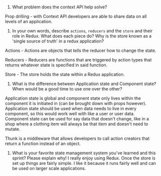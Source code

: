 1. What problem does the context API help solve?

Prop drilling - with Context API developers are able to share data on all levels of an application. 

1. In your own words, describe `actions`, `reducers` and the `store` and their role in Redux. What does each piece do? Why is the store known as a 'single source of truth' in a redux application?

Actions - Actions are objects that tells the reducer how to change the state. 

Reducers - Reducers are functions that are triggered by action types that returns whatever state is specified in said function. 

Store - The store holds the state within a Redux application. 

1. What is the difference between Application state and Component state? When would be a good time to use one over the other?

Application state is global and component state only lives within the component it is initiated in (can be brought down with props however). Application state should be used when data needs to live in every component, so this would work well with like a user or user data. Component state can be used for say data that doesn't change, like in a shop where a clothing item will always be that item and doesn't need to mutate. 

Thunk is a middleware that allows developers to call action creators that return a function instead of an object. 

1. What is your favorite state management system you've learned and this sprint? Please explain why!
 I really enjoy using Redux. Once the store is set up things are fairly simple. I like it because it runs fairly well and can be used on larger scale applications.
